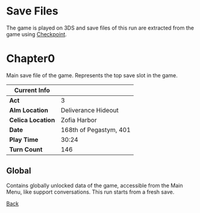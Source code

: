 # Save Files

The game is played on 3DS and save files of this run are extracted from the game using [Checkpoint](https://github.com/FlagBrew/Checkpoint).

# Chapter0

Main save file of the game. Represents the top save slot in the game.

| Current Info        | <!-- -->               |
| ------------------- | ---------------------- |
| **Act**             | 3                      |
| **Alm Location**    | Deliverance Hideout    |
| **Celica Location** | Zofia Harbor           |
| **Date**            | 168th of Pegastym, 401 |
| **Play Time**       | 30:24                  |
| **Turn Count**      | 146                    |

## Global

Contains globally unlocked data of the game, accessible from the Main Menu, like support conversations. This run starts from a fresh save.

[Back](../README.md)

